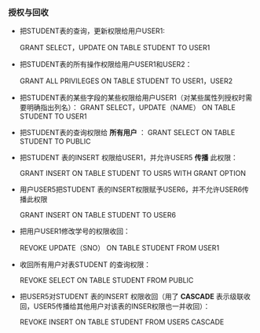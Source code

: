 ### 授权与回收

- 把STUDENT表的查询，更新权限给用户USER1:

    GRANT SELECT，UPDATE  ON TABLE STUDENT TO  USER1

- 把STUDENT表的所有操作权限给用户USER1和USER2：

    GRANT ALL PRIVILEGES ON TABLE STUDENT TO USER1，USER2

- 把STUDENT表的某些字段的某些权限给用户USER1（对某些属性列授权时需要明确指出列名）：
    GRANT SELECT，UPDATE（NAME） ON TABLE STUDENT TO USER1

- 把STUDENT表的查询权限给 **所有用户** ：
    GRANT SELECT ON TABLE STUDENT TO PUBLIC

- 把STUDENT 表的INSERT 权限给USER1，并允许USER5 **传播** 此权限：

    GRANT INSERT ON TABLE STUDENT TO USR5 WITH GRANT OPTION

- 用户USER5把STUDENT 表的INSERT权限赋予USER6，并不允许USER6传播此权限

    GRANT INSERT ON TABLE STUDENT TO USER6

-  把用户USER1修改学号的权限收回：

    REVOKE UPDATE（SNO） ON TABLE STUDENT FROM USER1

- 收回所有用户对表STUDENT 的查询权限：

    REVOKE SELECT ON TABLE STUDENT  FROM PUBLIC

- 把USER5对STUDENT 表的INSERT 权限收回（用了 **CASCADE** 表示级联收回，USER5传播给其他用户对该表的INSER权限也一并收回）：

    REVOKE INSERT ON TABLE STUDENT FROM USER5 CASCADE